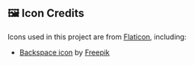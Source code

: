## 🖼️ Icon Credits

Icons used in this project are from [Flaticon](https://www.flaticon.com), including:
- [Backspace icon](https://www.flaticon.com/free-icon/backspace_4024486) by [Freepik](https://www.freepik.com)
